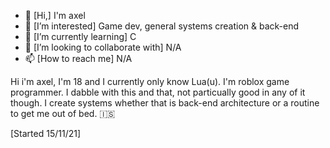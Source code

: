 - 👋 [Hi,] I'm axel
- 👀 [I’m interested] Game dev, general systems creation & back-end
- 🌱 [I’m currently learning] C
- 💞️ [I’m looking to collaborate with] N/A
- 📫 [How to reach me] N/A

Hi i'm axel, I'm 18 and I currently only know Lua(u). I'm roblox game programmer. I dabble with this and that, not particually good in any of it though. I create systems whether that is back-end architecture or a routine to get me out of bed. 🇮🇸

[Started 15/11/21]

